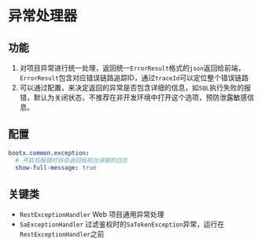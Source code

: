 # 异常处理器

## 功能

1. 对项目异常进行统一处理，返回统一`ErrorResult`格式的`json`返回给前端，`ErrorResult`包含对应错误链路追踪ID，通过`traceId`可以定位整个错误链路
2. 可以通过配置，来决定返回的异常是否包含详细的信息，如`SQL`执行失败的报错，默认为关闭状态，不推荐在非开发环境中打开这个选项，预防泄露敏感信息。

## 配置

```yaml
bootx.common.exception:
  # 开启后报错时将会返回给前台详细的日志
  show-full-message: true
```
## 关键类
- `RestExceptionHandler` Web 项目通用异常处理
- `SaExceptionHandler` 过滤鉴权时的`SaTokenException`异常，运行在`RestExceptionHandler`之前
